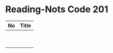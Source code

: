 # Reading-Nots Code 201
|No   | Title |
 |-----|------|
 |  |
 || 
 ||                                           
 | |  
 |  |
 || 
  ||  
||  
|| 
